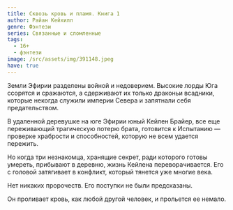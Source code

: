 ```yaml
---
title: Сквозь кровь и пламя. Книга 1
author: Райан Кейхилл
genre: Фэнтези
series: Связанные и сломленные
tags:
  - 16+
  - фэнтези
image: /src/assets/img/391148.jpeg
have: true
---
```

Земли Эфирии разделены войной и недоверием. Высокие лорды Юга ссорятся и сражаются, а сдерживают их только драконьи всадники, которые некогда служили империи Севера и запятнали себя предательством.

В удаленной деревушке на юге Эфирии юный Кейлен Брайер, все еще переживающий трагическую потерю брата, готовится к Испытанию — проверке храбрости и способностей, которую не всем удается пережить.

Но когда три незнакомца, хранящие секрет, ради которого готовы умереть, прибывают в деревню, жизнь Кейлена переворачивается. Его с головой затягивает в конфликт, который тянется уже многие века.

Нет никаких пророчеств. Его поступки не были предсказаны.

Он проливает кровь, как любой другой человек, и прольется ее немало.
